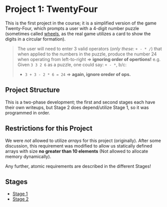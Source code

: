 # Project 1: TwentyFour

This is the first project in the course; it is a simplified version of the game Twenty-Four, which prompts a user with a 4-digit number puzzle (sometimes called [wheels](https://en.wikipedia.org/wiki/24_Game#24%C2%AE_Game), as the real game utilizes a card to show the digits in a circular formation).

> The user will need to enter 3 valid operators (*only these:* `+ - * /`) that when applied to the numbers in the puzzle, produce the number 24 when operating from left-to-right => **ignoring order of opertions!**
> e.g. Given `3 3 2 6` as a puzzle, one could say: `+ - *`, b/c:
>
> - `3 + 3 - 2 * 6 = 24` => **again, ignore oreder of ops.**
>

## Project Structure

This is a two-phase development; the first and second stages each have their own writeups, but Stage 2 does depend/utilize Stage 1, so it was programmed in order.

## Restrictions for this Project

We were *not* allowed to utilize _arrays_ for this project (originally). After some discussion, this requirement was modified to allow us statically defined arrays with size __no greater than 10 elements__ (Not allowed to allocate memory dynamically).

Any further, atomic requirements are described in the different Stages!

## Stages

- [Stage 1](./Stage1)
- [Stage 2](./Stage2)

